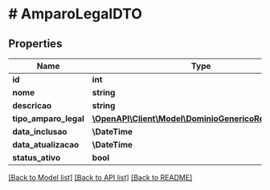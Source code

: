 # # AmparoLegalDTO

## Properties

Name | Type | Description | Notes
------------ | ------------- | ------------- | -------------
**id** | **int** |  | [optional]
**nome** | **string** |  | [optional]
**descricao** | **string** |  | [optional]
**tipo_amparo_legal** | [**\OpenAPI\Client\Model\DominioGenericoResumidoDTO**](DominioGenericoResumidoDTO.md) |  | [optional]
**data_inclusao** | **\DateTime** |  | [optional]
**data_atualizacao** | **\DateTime** |  | [optional]
**status_ativo** | **bool** |  | [optional]

[[Back to Model list]](../../README.md#models) [[Back to API list]](../../README.md#endpoints) [[Back to README]](../../README.md)
